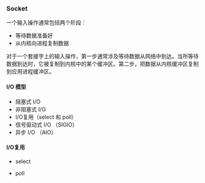 ### Socket

一个输入操作通常包括两个阶段：

- 等待数据准备好
- 从内核向进程复制数据

对于一个套接字上的输入操作，第一步通常涉及等待数据从网络中到达。当所等待数据到达时，它被复制到内核中的某个缓冲区。第二步，把数据从内核缓冲区复制到应用进程缓冲区。

#### I/O 模型

- 阻塞式 I/O
- 非阻塞式 I/O
- I/O复用（select 和 poll）
- 信号驱动式 I/O （SIGIO）
- 异步 I/O （AIO）

#### I/O复用

- select

- poll

  

